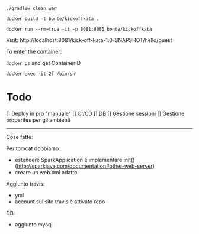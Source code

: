 `./gradlew clean war`

`docker build -t bonte/kickoffkata .`

`docker run --rm=true -it -p 8081:8080 bonte/kickoffkata`

Visit: http://localhost:8081/kick-off-kata-1.0-SNAPSHOT/hello/guest

To enter the container:

`docker ps` and get ContainerID

`docker exec -it 2f /bin/sh`


# Todo
[] Deploy in pro "manuale"
[] CI/CD
[] DB
[] Gestione sessioni
[] Gestione properites per gli ambienti

--------------
Cose fatte:

Per tomcat dobbiamo:
 - estendere SparkApplication e implementare init() (http://sparkjava.com/documentation#other-web-server)
 - creare un web.xml adatto

Aggiunto travis:
 - yml
 - account sul sito travis e attivato repo


DB:
 - aggiunto mysql
